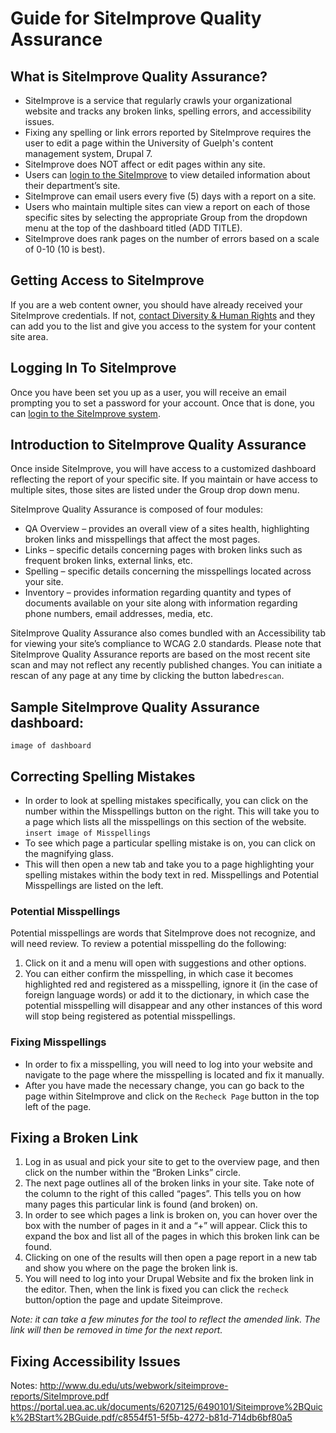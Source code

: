 # Guide for SiteImprove Quality Assurance
## What is SiteImprove Quality Assurance?
* SiteImprove is a service that regularly crawls your organizational website and tracks any broken links, spelling errors, and accessibility issues.
* Fixing any spelling or link errors reported by SiteImprove requires the user to edit a page within the University of Guelph's content management system, Drupal 7.
* SiteImprove does NOT affect or edit pages within any site.
* Users can [login to the SiteImprove](http://my.siteimprove.com/) to view detailed information about their department’s site.
* SiteImprove can email users every five (5) days with a report on a site.
* Users who maintain multiple sites can view a report on each of those specific sites by selecting the appropriate Group from the dropdown menu at the top of the dashboard titled (ADD TITLE).
* SiteImprove does rank pages on the number of errors based on a scale of 0-10 (10 is best).

## Getting Access to SiteImprove
If you are a web content owner, you should have already received your SiteImprove credentials. If not, [contact Diversity & Human Rights](http://www.uoguelph.ca/diversity-human-rights/) and they can add you to the list and give you access to the system for your content site area.

## Logging In To SiteImprove
Once you have been set you up as a user, you will receive an email prompting you to set a password for your account. Once that is done, you can [login to the SiteImprove system](http://my.siteimprove.com).

## Introduction to SiteImprove Quality Assurance
Once inside SiteImprove, you will have access to a customized dashboard reflecting the report of your specific site. If you maintain or have access to multiple sites, those sites are listed under the Group drop down menu.

SiteImprove Quality Assurance is composed of four modules:
* QA Overview – provides an overall view of a sites health, highlighting broken links and misspellings that affect the most pages.
* Links – specific details concerning pages with broken links such as frequent broken links, external links, etc.
* Spelling – specific details concerning the misspellings located across your site.
* Inventory – provides information regarding quantity and types of documents available on your site along with information regarding phone numbers, email addresses, media, etc.

SiteImprove Quality Assurance also comes bundled with an Accessibility tab for viewing your site’s compliance to WCAG 2.0 standards.
Please note that SiteImprove Quality Assurance reports are based on the most recent site scan and may not reflect any recently published changes. You can initiate a rescan of any page at any time by clicking the button labed`rescan`.

## Sample SiteImprove Quality Assurance dashboard:
`image of dashboard`

## Correcting Spelling Mistakes
* In order to look at spelling mistakes specifically, you can click on the number within the Misspellings button on the right. This will take you to a page which lists all the misspellings on this section of the website.
`insert image of Misspellings`
* To see which page a particular spelling mistake is on, you can click on the magnifying glass.
* This will then open a new tab and take you to a page highlighting your spelling mistakes within the body text in red. Misspellings and Potential Misspellings are listed on the left.

### Potential Misspellings
Potential misspellings are words that SiteImprove does not recognize, and will need review. To review a potential misspelling do the following:
1. Click on it and a menu will open with suggestions and other options.
2. You can either confirm the misspelling, in which case it becomes highlighted red and registered as a misspelling, ignore it (in the case of foreign language words) or add it to the dictionary, in which case the potential misspelling will disappear and any other instances of this word will stop being registered as potential misspellings.

### Fixing Misspellings
* In order to fix a misspelling, you will need to log into your website and navigate to the page where the misspelling is located and fix it manually.
* After you have made the necessary change, you can go back to the page within SiteImprove and click on the `Recheck Page` button in the top left of the page.

## Fixing a Broken Link
1. Log in as usual and pick your site to get to the overview page, and then click on the number within the “Broken Links” circle.
2. The next page outlines all of the broken links in your site. Take note of the column to the right of this called “pages”. This tells you on how many pages this particular link is found (and broken) on.
3. In order to see which pages a link is broken on, you can hover over the box with the number of pages in it and a “+” will appear. Click this to expand the box and list all of the pages in which this broken link can be found.
4. Clicking on one of the results will then open a page report in a new tab and show you where on the page the broken link is.
5. You will need to log into your Drupal Website and fix the broken link in the editor. Then, when the link is fixed you can click the `recheck` button/option the page and update Siteimprove.

*Note: it can take a few minutes for the tool to reflect the amended link. The link will then be removed in time for the next report.*

## Fixing Accessibility Issues



Notes:
http://www.du.edu/uts/webwork/siteimprove-reports/SiteImprove.pdf
https://portal.uea.ac.uk/documents/6207125/6490101/Siteimprove%2BQuick%2BStart%2BGuide.pdf/c8554f51-5f5b-4272-b81d-714db6bf80a5
